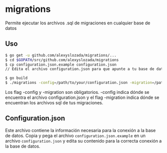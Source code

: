 # migrations
Permite ejecutar los archivos .sql de migraciones en cualquier base de datos

## Uso
```bash
$ go get -u github.com/alexyslozada/migrations/...
$ cd $GOPATH/src/github.com/alexyslozada/migrations
$ cp configuration.json.example configuration.json
// Edita el archivo configuration.json para que apunte a tu base de datos.

$ go build
$ ./migrations -config=/path/to/your/configuration.json -migration=/path/to/you/directory/contains/sql-files/
```
Los flag -config y -migration son obligatorios. -config indica dónde se encuentra el archivo configuration.json y el flag -migration indica dónde se encuentran los archivos sql de tus migraciones.

## Configuration.json
Este archivo contiene la información necesaria para la conexión a la base de datos.
Copia y pega el archivo `configuration.json.example` en un archivo `configuration.json` y edita su contenido para la correcta conexión a la base de datos.
